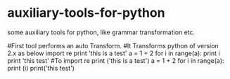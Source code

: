 # auxiliary-tools-for-python
some auxiliary tools for python, like grammar transformation etc.

#First tool performs an auto Transform.
#It Transforms python of version 2.x as below
import re
print 'this is a test'
a = 1 + 2
for i in range(a):
    print i
print 'this test'
#To
import re
print ('this is a test')
a = 1 + 2
for i in range(a):
    print (i)
print('this test')
    
